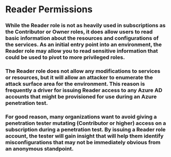 # Reader Permissions

### While the Reader role is not as heavily used in subscriptions as the Contributor or Owner roles, it does allow users to read basic information about the resources and configurations of the services. As an initial entry point into an environment, the Reader role may allow you to read sensitive information that could be used to pivot to more privileged roles.

### The Reader role does not allow any modifications to services or resources, but it will allow an attacker to enumerate the attack surface area for the environment. This reason is frequently a driver for issuing Reader access to any Azure AD accounts that might be provisioned for use during an Azure penetration test.

### For good reason, many organizations want to avoid giving a penetration tester mutating (Contributor or higher) access on a subscription during a penetration test. By issuing a Reader role account, the tester will gain insight that will help them identify misconfigurations that may not be immediately obvious from an anonymous standpoint.

